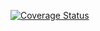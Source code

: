 [![Coverage Status](https://coveralls.io/repos/github/Peanut16/-swe1-app-/badge.svg?branch=main)](https://coveralls.io/github/Peanut16/-swe1-app-?branch=main)

